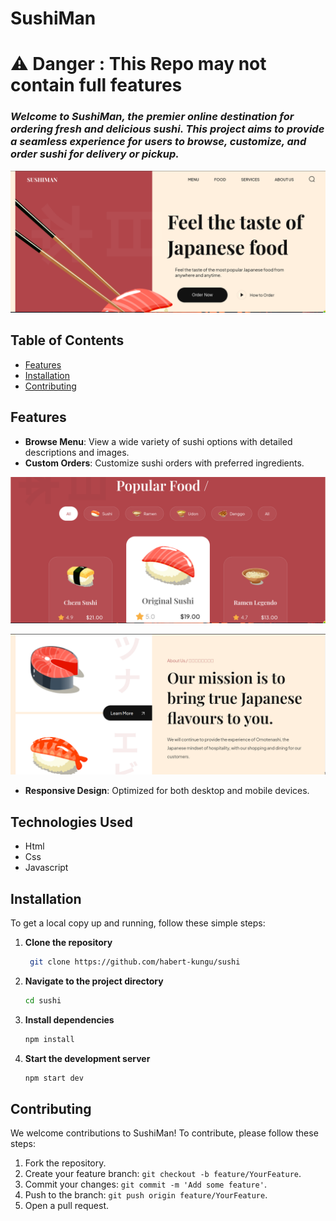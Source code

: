 # SushiMan

# ⚠️ Danger : **This Repo may not contain full features**



### <p><i>Welcome to SushiMan, the premier online destination for ordering fresh and delicious sushi. This project aims to provide a seamless experience for users to browse, customize, and order sushi for delivery or pickup. </i> </p> 

![Main](https://github.com/habert-kungu/sushi/blob/main/screenshots/sushi1.png)
  
## Table of Contents

- [Features](#features)
- [Installation](#installation)
- [Contributing](#contributing)

## Features

- **Browse Menu**: View a wide variety of sushi options with detailed descriptions and images.
- **Custom Orders**: Customize sushi orders with preferred ingredients.

 ![end](https://github.com/habert-kungu/sushi/blob/main/screenshots/sushi3.png)
  
 ![body](https://github.com/habert-kungu/sushi/blob/main/screenshots/sushi2.png)
 
- **Responsive Design**: Optimized for both desktop and mobile devices.



## Technologies Used
- Html
- Css
- Javascript

## Installation

To get a local copy up and running, follow these simple steps:

1. **Clone the repository**
   ```sh
    git clone https://github.com/habert-kungu/sushi
   ```
2. **Navigate to the project directory**

   ```sh
   cd sushi
   ```

3. **Install dependencies**
   ```sh
   npm install
   ```
4. **Start the development server**
   ```sh
   npm start dev
   ```

## Contributing

We welcome contributions to SushiMan! To contribute, please follow these steps:

1. Fork the repository.
2. Create your feature branch: `git checkout -b feature/YourFeature`.
3. Commit your changes: `git commit -m 'Add some feature'`.
4. Push to the branch: `git push origin feature/YourFeature`.
5. Open a pull request.
